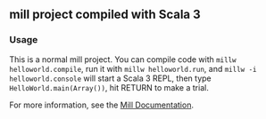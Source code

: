 ## mill project compiled with Scala 3

### Usage

This is a normal mill project. You can compile code with `millw helloworld.compile`, run it with `millw helloworld.run`, and `millw -i helloworld.console` will start a Scala 3 REPL, then type `HelloWorld.main(Array())`, hit RETURN to make a trial.

For more information, see the
[Mill Documentation](https://com-lihaoyi.github.io/mill/mill/Intro_to_Mill.html).
